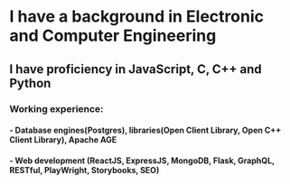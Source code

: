 # I have a background in Electronic and Computer Engineering
## I have proficiency  in JavaScript, C, C++ and Python
### Working experience: 
#### - Database engines(Postgres), libraries(Open Client Library, Open C++ Client Library), Apache AGE
#### - Web development (ReactJS, ExpressJS, MongoDB, Flask, GraphQL, RESTful, PlayWright, Storybooks, SEO)


<!---
cmucheru/cmucheru is a ✨ special ✨ repository because its `README.md` (this file) appears on your GitHub profile.
You can click the P
